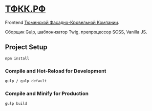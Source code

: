 # [ТФКК.РФ](https://xn--j1aawi.xn--p1ai/)

Frontend [Тюменской Фасадно-Кровельной Компании](https://xn--j1aawi.xn--p1ai/).

Сборщик Gulp, шаблонизатор Twig, препроцессор SCSS, Vanilla JS.

## Project Setup

```sh
npm install
```

### Compile and Hot-Reload for Development

```sh
gulp / gulp default
```

### Compile and Minify for Production

```sh
gulp build
```
